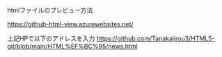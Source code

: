 htmlファイルのプレビュー方法

https://github-html-view.azurewebsites.net/

上記HPで以下のアドレスを入力
https://github.com/Tanakajirou3/HTML5-git/blob/main/HTML%EF%BC%95/news.html